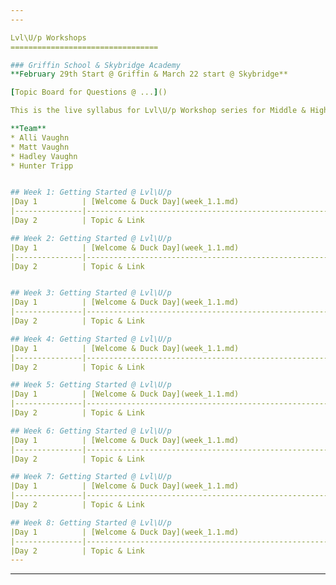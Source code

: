 ```yaml
---
---

Lvl\U/p Workshops 
=================================

### Griffin School & Skybridge Academy 
**February 29th Start @ Griffin & March 22 start @ Skybridge**

[Topic Board for Questions @ ...]()

This is the live syllabus for Lvl\U/p Workshop series for Middle & High Schoolers. 

**Team**
* Alli Vaughn 
* Matt Vaughn
* Hadley Vaughn 
* Hunter Tripp


## Week 1: Getting Started @ Lvl\U/p
|Day 1          | [Welcome & Duck Day](week_1.1.md)                            |
|---------------|--------------------------------------------------------------|
|Day 2          | Topic & Link                                                 |

## Week 2: Getting Started @ Lvl\U/p
|Day 1          | [Welcome & Duck Day](week_1.1.md)                            |
|---------------|--------------------------------------------------------------|
|Day 2          | Topic & Link                                                 |


## Week 3: Getting Started @ Lvl\U/p
|Day 1          | [Welcome & Duck Day](week_1.1.md)                            |
|---------------|--------------------------------------------------------------|
|Day 2          | Topic & Link                                                 |

## Week 4: Getting Started @ Lvl\U/p
|Day 1          | [Welcome & Duck Day](week_1.1.md)                            |
|---------------|--------------------------------------------------------------|
|Day 2          | Topic & Link                                                 |

## Week 5: Getting Started @ Lvl\U/p
|Day 1          | [Welcome & Duck Day](week_1.1.md)                            |
|---------------|--------------------------------------------------------------|
|Day 2          | Topic & Link                                                 |

## Week 6: Getting Started @ Lvl\U/p
|Day 1          | [Welcome & Duck Day](week_1.1.md)                            |
|---------------|--------------------------------------------------------------|
|Day 2          | Topic & Link                                                 |

## Week 7: Getting Started @ Lvl\U/p
|Day 1          | [Welcome & Duck Day](week_1.1.md)                            |
|---------------|--------------------------------------------------------------|
|Day 2          | Topic & Link                                                 |

## Week 8: Getting Started @ Lvl\U/p
|Day 1          | [Welcome & Duck Day](week_1.1.md)                            |
|---------------|--------------------------------------------------------------|
|Day 2          | Topic & Link                                                 |
---
```

---

